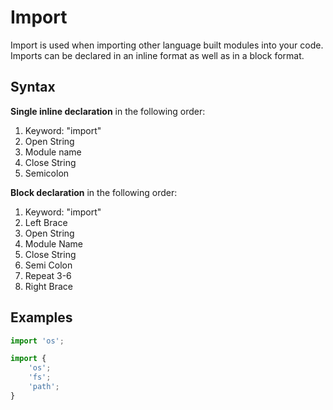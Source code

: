 Import
======

Import is used when importing other language built modules into your code. Imports can be declared in an inline format as well as in a block format.

Syntax
------
**Single inline declaration** in the following order:

 1. Keyword: "import"
 2. Open String
 3. Module name
 4. Close String
 5. Semicolon

**Block declaration** in the following order:
 1. Keyword: "import"
 2. Left Brace
 3. Open String
 4. Module Name
 5. Close String
 6. Semi Colon
 7. Repeat 3-6
 8. Right Brace


Examples
--------
```js
import 'os';
```

```js
import {
	'os';
	'fs';
	'path';
}
```